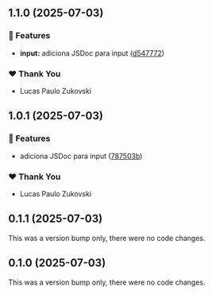 ## 1.1.0 (2025-07-03)


### 🚀 Features

- **input:** adiciona JSDoc para input ([d547772](https://github.com/lpzukovski/alfabit-zuka/commit/d547772))

### ❤️  Thank You

- Lucas Paulo Zukovski

## 1.0.1 (2025-07-03)


### 🚀 Features

- adiciona JSDoc para input ([787503b](https://github.com/lpzukovski/alfabit-zuka/commit/787503b))

### ❤️  Thank You

- Lucas Paulo Zukovski

## 0.1.1 (2025-07-03)

This was a version bump only, there were no code changes.

## 0.1.0 (2025-07-03)

This was a version bump only, there were no code changes.